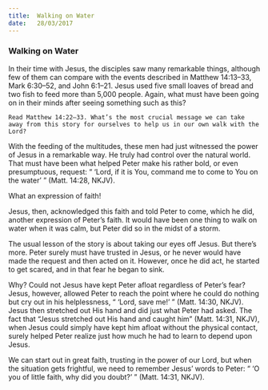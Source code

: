 ```yaml
---
title:  Walking on Water
date:   28/03/2017
---
```


### Walking on Water 
In their time with Jesus, the disciples saw many remarkable things, although few of them can compare with the events described in Matthew 14:13–33, Mark 6:30–52, and John 6:1–21. Jesus used five small loaves of bread and two fish to feed more than 5,000 people. Again, what must have been going on in their minds after seeing something such as this? 

`Read Matthew 14:22–33. What’s the most crucial message we can take away from this story for ourselves to help us in our own walk with the Lord?` 

With the feeding of the multitudes, these men had just witnessed the power of Jesus in a remarkable way. He truly had control over the natural world. That must have been what helped Peter make his rather bold, or even presumptuous, request: “ ‘Lord, if it is You, command me to come to You on the water’ ” (Matt. 14:28, NKJV).

What an expression of faith! 

Jesus, then, acknowledged this faith and told Peter to come, which he did, another expression of Peter’s faith. It would have been one thing to walk on water when it was calm, but Peter did so in the midst of a storm. 

The usual lesson of the story is about taking our eyes off Jesus. But there’s more. Peter surely must have trusted in Jesus, or he never would have made the request and then acted on it. However, once he did act, he started to get scared, and in that fear he began to sink. 

Why? Could not Jesus have kept Peter afloat regardless of Peter’s fear? Jesus, however, allowed Peter to reach the point where he could do nothing but cry out in his helplessness, “ ‘Lord, save me!’ ” (Matt. 14:30, NKJV). Jesus then stretched out His hand and did just what Peter had asked. The fact that “Jesus stretched out His hand and caught him” (Matt. 14:31, NKJV), when Jesus could simply have kept him afloat without the physical contact, surely helped Peter realize just how much he had to learn to depend upon Jesus. 

We can start out in great faith, trusting in the power of our Lord, but when the situation gets frightful, we need to remember Jesus’ words to Peter: “ ‘O you of little faith, why did you doubt?’ ” (Matt. 14:31, NKJV).